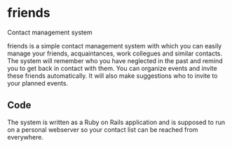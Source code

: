 friends
=======

Contact management system

friends is a simple contact management system with which you can easily manage your friends, acquaintances, work collegues and similar contacts. The system will remember who you have neglected in the past and remind you to get back in contact with them. You can organize events and invite these friends automatically. It will also make suggestions who to invite to your planned events.

Code
----
The system is written as a Ruby on Rails application and is supposed to run on a personal webserver so your contact list can be reached from everywhere.


